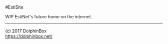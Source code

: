 #EstiSite

WIP EstiNet's future home on the internet.

---

(c) 2017 DolphinBox
<br />
https://dolphinbox.net/